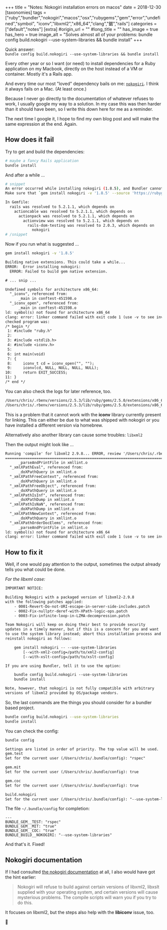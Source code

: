+++
title = "Notes: Nokogiri installation errors on macos"
date = 2018-12-30
[taxonomies]
tags = ["ruby","bundler","nokogiri","macos","osx","rubygems","gem","error","undefined","symbol",
        "iconv","libxml2","x86_64","clang","鋸","rails"]
categories = ["default","notes"]
[extra]
#origin_url = ""
#long_title = ""
has_image = true
has_hero = true
image_alt = "Solves almost all of your problems: bundle config build.nokogiri --use-system-libraries && bundle install"
+++

Quick answer:<br/>`bundle config build.nokogiri --use-system-libraries && bundle install`

<!-- more -->

Every other year or so I want (or need) to install dependencies for a Ruby application on my Macbook, directly on the host instead of a VM or container. Mostly it's a Rails app.

And every time our most "loved" dependency bails on me: [`nokogiri`][n]. I think it always fails on a Mac. (At least once.)

Because I never go directly to the documentation of whatever refuses to work, I usually google my way to a solution.
In my case this was then harder than it should have been, so I write this down here for me as a reminder.

The next time I google it, I hope to find my own blog post and will make the same expression at the end. Again.

## How does it fail

Try to get and build the dependencies:

```sh
# maybe a fancy Rails application
bundle install
```

And after a while …

```sh
# snippet
An error occurred while installing nokogiri (1.8.5), and Bundler cannot continue.
Make sure that `gem install nokogiri -v '1.8.5' --source 'https://rubygems.org/'` succeeds before bundling.

In Gemfile:
  rails was resolved to 5.2.1.1, which depends on
    actioncable was resolved to 5.2.1.1, which depends on
      actionpack was resolved to 5.2.1.1, which depends on
        actionview was resolved to 5.2.1.1, which depends on
          rails-dom-testing was resolved to 2.0.3, which depends on
            nokogiri
# /snippet
```

Now if you run what is suggested …

```sh
gem install nokogiri -v '1.8.5'
```

```txt
Building native extensions. This could take a while...
ERROR:  Error installing nokogiri:
  ERROR: Failed to build gem native extension.

# ... snip ...

Undefined symbols for architecture x86_64:
  "_iconv", referenced from:
      _main in conftest-451598.o
  "_iconv_open", referenced from:
      _main in conftest-451598.o
ld: symbol(s) not found for architecture x86_64
clang: error: linker command failed with exit code 1 (use -v to see invocation)
checked program was:
/* begin */
 1: #include "ruby.h"
 2:
 3: #include <stdlib.h>
 4: #include <iconv.h>
 5:
 6: int main(void)
 7: {
 8:     iconv_t cd = iconv_open("", "");
 9:     iconv(cd, NULL, NULL, NULL, NULL);
10:     return EXIT_SUCCESS;
11: }
/* end */
```

You can also check the logs for later reference, too.

<div class="with-wrap">

```txt
/Users/chris/.rbenv/versions/2.5.3/lib/ruby/gems/2.5.0/extensions/x86_64-darwin-17/2.5.0-static/nokogiri-1.8.5/gem_make.out
/Users/chris/.rbenv/versions/2.5.3/lib/ruby/gems/2.5.0/extensions/x86_64-darwin-17/2.5.0-static/nokogiri-1.8.5/mkmf.log
```

</div>

This is a problem that it cannot work with the **iconv** library currently present for linking. This can either be due to what was shipped with nokogiri or you have installed a different version via homebrew.

Alternatively also another library can cause some troubles: `libxml2`

Then the output might look like …

```txt
Running 'compile' for libxml2 2.9.8... ERROR, review '/Users/chris/.rbenv/versions/2.5.3/lib/ruby/gems/2.5.0/gems/nokogiri-1.8.5/ext/nokogiri/tmp/x86_64-apple-darwin17.7.0/ports/libxml2/2.9.8/compile.log' to see what happened. Last lines are:
========================================================================
      _parseAndPrintFile in xmllint.o
  "_xmlXPathEval", referenced from:
      _doXPathQuery in xmllint.o
  "_xmlXPathFreeContext", referenced from:
      _doXPathQuery in xmllint.o
  "_xmlXPathFreeObject", referenced from:
      _doXPathQuery in xmllint.o
  "_xmlXPathIsInf", referenced from:
      _doXPathDump in xmllint.o
  "_xmlXPathIsNaN", referenced from:
      _doXPathDump in xmllint.o
  "_xmlXPathNewContext", referenced from:
      _doXPathQuery in xmllint.o
  "_xmlXPathOrderDocElems", referenced from:
      _parseAndPrintFile in xmllint.o
ld: symbol(s) not found for architecture x86_64
clang: error: linker command failed with exit code 1 (use -v to see invocation)
```

## How to fix it

Well, if one would pay attention to the output, sometimes the output already tells you what could be done.

_For the libxml case:_

```txt
IMPORTANT NOTICE:

Building Nokogiri with a packaged version of libxml2-2.9.8
with the following patches applied:
	- 0001-Revert-Do-not-URI-escape-in-server-side-includes.patch
	- 0002-Fix-nullptr-deref-with-XPath-logic-ops.patch
	- 0003-Fix-infinite-loop-in-LZMA-decompression.patch

Team Nokogiri will keep on doing their best to provide security
updates in a timely manner, but if this is a concern for you and want
to use the system library instead; abort this installation process and
reinstall nokogiri as follows:

    gem install nokogiri -- --use-system-libraries
        [--with-xml2-config=/path/to/xml2-config]
        [--with-xslt-config=/path/to/xslt-config]

If you are using Bundler, tell it to use the option:

    bundle config build.nokogiri --use-system-libraries
    bundle install

Note, however, that nokogiri is not fully compatible with arbitrary
versions of libxml2 provided by OS/package vendors.
```

So, the last commands are the things you should consider for a bundler based project.

```sh
bundle config build.nokogiri --use-system-libraries
bundle install
```

You can check the config:

```sh
bundle config
```

```txt
Settings are listed in order of priority. The top value will be used.
gem.test
Set for the current user (/Users/chris/.bundle/config): "rspec"

gem.mit
Set for the current user (/Users/chris/.bundle/config): true

gem.coc
Set for the current user (/Users/chris/.bundle/config): true

build.nokogiri
Set for the current user (/Users/chris/.bundle/config): "--use-system-libraries"
```

The file `~/.bundle/config` for completion:

```
---
BUNDLE_GEM__TEST: "rspec"
BUNDLE_GEM__MIT: "true"
BUNDLE_GEM__COC: "true"
BUNDLE_BUILD__NOKOGIRI: "--use-system-libraries"
```

And that's it. Fixed!

## Nokogiri documentation

If I had consulted [the nokogiri documentation][ndoc] at all, I also would have got the hint earlier:

> Nokogiri will refuse to build against certain versions of libxml2, libxslt supplied with your operating system, and certain versions will cause mysterious problems. The compile scripts will warn you if you try to do this.

It focuses on libxml2, but the steps also help with the **libiconv** issue, too.

🤦

[n]: https://www.nokogiri.org/
[ndoc]: https://www.nokogiri.org/tutorials/installing_nokogiri.html#install-with-system-libraries
